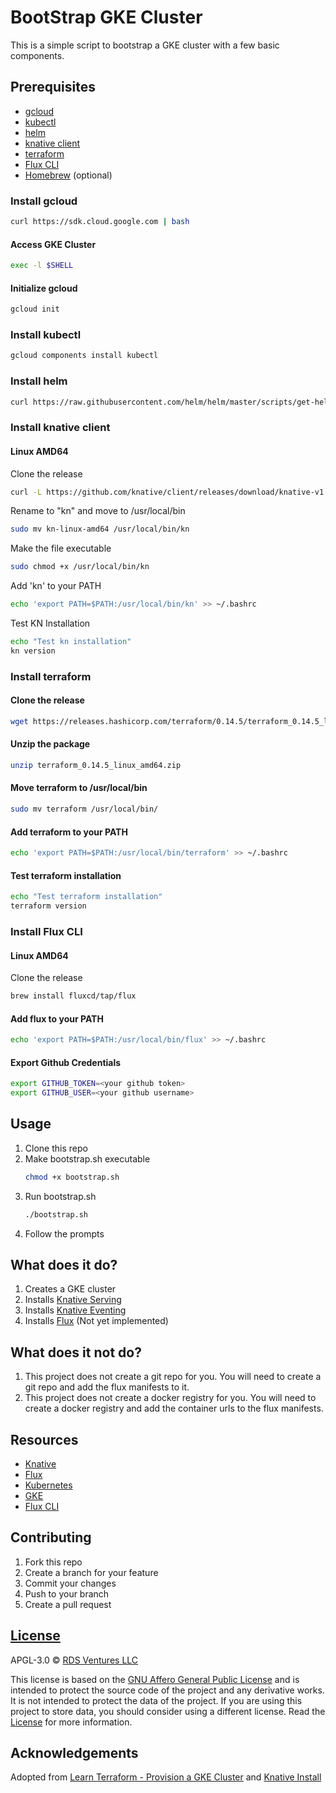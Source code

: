 # BootStrap GKE Cluster
This is a simple script to bootstrap a GKE cluster with a few basic components.

## Prerequisites
- [gcloud](https://cloud.google.com/sdk/gcloud/)
- [kubectl](https://kubernetes.io/docs/tasks/tools/install-kubectl/)
- [helm](https://helm.sh/docs/using_helm/#installing-helm)
- [knative client](https://github.com/knative/client/releases/tag/knative-v1.1.0)
- [terraform](https://www.terraform.io/downloads.html)
- [Flux CLI](https://fluxcd.io/flux/get-started/#install-the-flux-cli)
- [Homebrew](https://brew.sh/) (optional)

### Install gcloud
```bash
curl https://sdk.cloud.google.com | bash
```

#### Access GKE Cluster
```bash
exec -l $SHELL 
```

#### Initialize gcloud
```bash
gcloud init
```

### Install kubectl
```bash
gcloud components install kubectl
```

### Install helm
```bash
curl https://raw.githubusercontent.com/helm/helm/master/scripts/get-helm-3 | bash
```

### Install knative client

#### Linux AMD64
Clone the release
```bash
curl -L https://github.com/knative/client/releases/download/knative-v1.1.0/kn-linux-amd64
```
Rename to "kn" and move to /usr/local/bin
```bash
sudo mv kn-linux-amd64 /usr/local/bin/kn
```
Make the file executable
```bash
sudo chmod +x /usr/local/bin/kn 
```
Add 'kn' to your PATH
```bash
echo 'export PATH=$PATH:/usr/local/bin/kn' >> ~/.bashrc 
```
Test KN Installation
```bash
echo "Test kn installation" 
kn version
```

### Install terraform
#### Clone the release
```bash
wget https://releases.hashicorp.com/terraform/0.14.5/terraform_0.14.5_linux_amd64.zip
```
#### Unzip the package
```bash
unzip terraform_0.14.5_linux_amd64.zip
```
#### Move terraform to /usr/local/bin
```bash
sudo mv terraform /usr/local/bin/
```
#### Add terraform to your PATH
```bash
echo 'export PATH=$PATH:/usr/local/bin/terraform' >> ~/.bashrc 
```
#### Test terraform installation
```bash
echo "Test terraform installation"
terraform version
```

### Install Flux CLI
#### Linux AMD64
Clone the release
```bash
brew install fluxcd/tap/flux
```
#### Add flux to your PATH
```bash
echo 'export PATH=$PATH:/usr/local/bin/flux' >> ~/.bashrc 
```

#### Export Github Credentials
```bash
export GITHUB_TOKEN=<your github token>
export GITHUB_USER=<your github username>
```

## Usage
1. Clone this repo
2. Make bootstrap.sh executable
    ```bash
    chmod +x bootstrap.sh
    ```
3. Run bootstrap.sh
    ```bash
    ./bootstrap.sh
    ```
4. Follow the prompts

## What does it do?
1. Creates a GKE cluster
2. Installs [Knative Serving](https://knative.dev/docs/serving/)
3. Installs [Knative Eventing](https://knative.dev/docs/eventing/)
4. Installs [Flux](https://fluxcd.io/) (Not yet implemented)

## What does it not do?
1. This project does not create a git repo for you. You will need to create a git repo and add the flux manifests to it.
2. This project does not create a docker registry for you. You will need to create a docker registry and add the container urls to the flux manifests.

## Resources
- [Knative](https://knative.dev/)
- [Flux](https://fluxcd.io/)
- [Kubernetes](https://kubernetes.io/)
- [GKE](https://cloud.google.com/kubernetes-engine/)
- [Flux CLI](https://knative.dev/docs/)

## Contributing
1. Fork this repo
2. Create a branch for your feature
3. Commit your changes
4. Push to your branch
5. Create a pull request

## [License](LICENSE.md)
APGL-3.0 © [RDS Ventures LLC](https://evolvingsoftware.io)

This license is based on the [GNU Affero General Public License](https://www.gnu.org/licenses/agpl-3.0.en.html) and is intended to protect the source code of the project and any derivative works. It is not intended to protect the data of the project. If you are using this project to store data, you should consider using a different license. Read the [License](LICENSE.md) for more information.

## Acknowledgements
Adopted from [Learn Terraform - Provision a GKE Cluster](https://github.com/hashicorp/learn-terraform-provision-gke-cluster) and [Knative Install ](https://knative.dev/docs/install/yaml-install/serving/install-serving-with-yaml/)